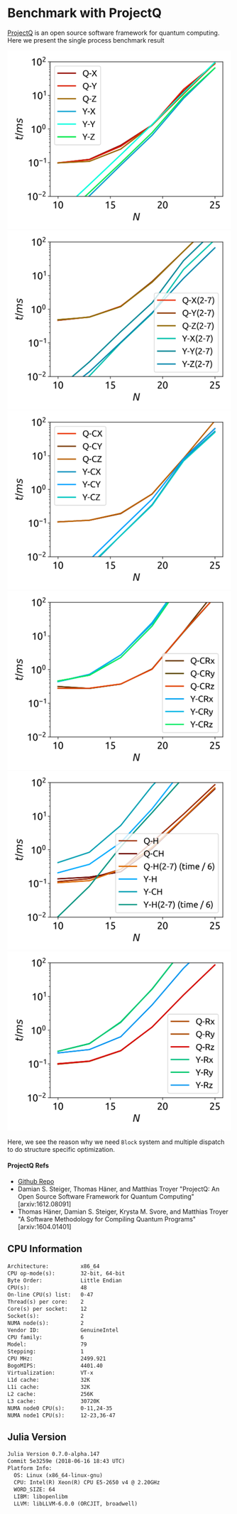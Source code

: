# Benchmark with ProjectQ
[ProjectQ](https://projectq.ch) is an open source software framework for quantum computing. Here we present the single process benchmark result

![xyz](../assets/benchmarks/xyz-bench.png)
![repeatedxyz](../assets/benchmarks/repeatxyz-bench.png)
![cxyz](../assets/benchmarks/cxyz-bench.png)
![crot](../assets/benchmarks/crot-bench.png)
![hgate](../assets/benchmarks/hgate-bench.png)
![rot](../assets/benchmarks/rot-bench.png)

Here, we see the reason why we need `Block` system and multiple dispatch to do structure specific optimization.

#### ProjectQ Refs
* [Github Repo](https://github.com/ProjectQ-Framework/ProjectQ)
* Damian S. Steiger, Thomas Häner, and Matthias Troyer "ProjectQ: An Open Source Software Framework for Quantum Computing" [arxiv:1612.08091]
* Thomas Häner, Damian S. Steiger, Krysta M. Svore, and Matthias Troyer "A Software Methodology for Compiling Quantum Programs" [arxiv:1604.01401]

## CPU Information

```
Architecture:          x86_64
CPU op-mode(s):        32-bit, 64-bit
Byte Order:            Little Endian
CPU(s):                48
On-line CPU(s) list:   0-47
Thread(s) per core:    2
Core(s) per socket:    12
Socket(s):             2
NUMA node(s):          2
Vendor ID:             GenuineIntel
CPU family:            6
Model:                 79
Stepping:              1
CPU MHz:               2499.921
BogoMIPS:              4401.40
Virtualization:        VT-x
L1d cache:             32K
L1i cache:             32K
L2 cache:              256K
L3 cache:              30720K
NUMA node0 CPU(s):     0-11,24-35
NUMA node1 CPU(s):     12-23,36-47
```

## Julia Version

```
Julia Version 0.7.0-alpha.147
Commit 5e3259e (2018-06-16 18:43 UTC)
Platform Info:
  OS: Linux (x86_64-linux-gnu)
  CPU: Intel(R) Xeon(R) CPU E5-2650 v4 @ 2.20GHz
  WORD_SIZE: 64
  LIBM: libopenlibm
  LLVM: libLLVM-6.0.0 (ORCJIT, broadwell)
```
